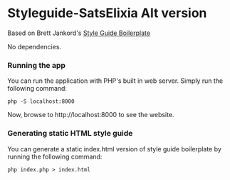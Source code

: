 # Styleguide-SatsElixia Alt version

Based on Brett Jankord's [Style Guide Boilerplate](http://brettjankord.com/projects/style-guide-boilerplate/)

No dependencies. 

### Running the app

You can run the application with PHP's built in web server. Simply run the following command:

`php -S localhost:8000`

Now, browse to http://localhost:8000 to see the website.

### Generating static HTML style guide

You can generate a static index.html version of style guide boilerplate by running the following command:

`php index.php > index.html`
